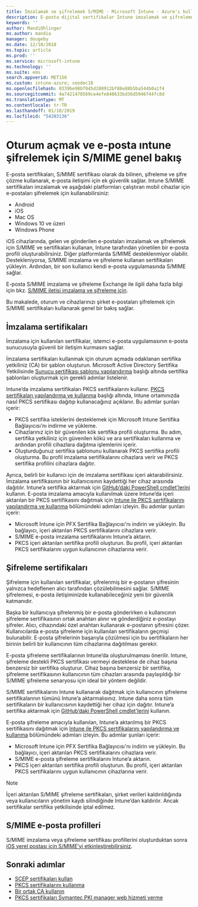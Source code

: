 ```yaml
---
title: İmzalamak ve şifrelemek S/MIME - Microsoft Intune - Azure'ı kullanarak e-posta | Microsoft Docs
description: E-posta dijital sertifikalar Intune imzalamak ve şifrelemek cihazlarda e-postaları için nasıl kullanılacağını öğrenin. Bu sertifikalar, S/MIME adı verilir ve cihaz yapılandırma profilleri kullanılarak yapılandırılır. İmzalama ve şifreleme sertifikalarını PKCS veya özel sertifikaları kullanın ve sertifikaları içeri aktarmak için bağlayıcı kullanma.
keywords: ''
author: MandiOhlinger
ms.author: mandia
manager: dougeby
ms.date: 12/10/2018
ms.topic: article
ms.prod: ''
ms.service: microsoft-intune
ms.technology: ''
ms.suite: ems
search.appverid: MET150
ms.custom: intune-azure; seodec18
ms.openlocfilehash: 0339be98bf045d280912bf88e88b5ba544b0a1f4
ms.sourcegitcommit: 4a7421470569ce4efe848633bd36d5946f44fc8d
ms.translationtype: MT
ms.contentlocale: tr-TR
ms.lasthandoff: 01/10/2019
ms.locfileid: "54203136"
---
```

# <a name="smime-overview-to-sign-and-encrypt-email-in-intune"></a>Oturum açmak ve e-posta ıntune şifrelemek için S/MIME genel bakış

E-posta sertifikaları, S/MIME sertifikası olarak da bilinen, şifreleme ve şifre çözme kullanarak, e-posta iletişimi için ek güvenlik sağlar. Intune S/MIME sertifikaları imzalamak ve aşağıdaki platformları çalıştıran mobil cihazlar için e-postaları şifrelemek için kullanabilirsiniz:

- Android
- iOS
- Mac OS
- Windows 10 ve üzeri
- Windows Phone

iOS cihazlarında, gelen ve gönderilen e-postaları imzalamak ve şifrelemek için S/MIME ve sertifikaları kullanan, Intune tarafından yönetilen bir e-posta profili oluşturabilirsiniz. Diğer platformlarda S/MIME desteklenmiyor olabilir. Destekleniyorsa, S/MIME imzalama ve şifreleme kullanan sertifikaları yükleyin. Ardından, bir son kullanıcı kendi e-posta uygulamasında S/MIME sağlar.

E-posta S/MIME imzalama ve şifreleme Exchange ile ilgili daha fazla bilgi için bkz. [S/MIME iletisi imzalama ve şifreleme için](https://docs.microsoft.com/Exchange/policy-and-compliance/smime).

Bu makalede, oturum ve cihazlarınızı şirket e-postaları şifrelemek için S/MIME sertifikaları kullanarak genel bir bakış sağlar.

## <a name="signing-certificates"></a>İmzalama sertifikaları

İmzalama için kullanılan sertifikalar, istemci e-posta uygulamasının e-posta sunucusuyla güvenli bir iletişim kurmasını sağlar.

İmzalama sertifikaları kullanmak için oturum açmada odaklanan sertifika yetkiliniz (CA) bir şablon oluşturun. Microsoft Active Directory Sertifika Yetkilisinde [Sunucu sertifikası şablonu yapılandırma](https://docs.microsoft.com/windows-server/networking/core-network-guide/cncg/server-certs/configure-the-server-certificate-template) başlığı altında sertifika şablonları oluşturmak için gerekli adımlar listelenir.

Intune’da imzalama sertifikaları PKCS sertifikalarını kullanır. [PKCS sertifikaları yapılandırma ve kullanma](certficates-pfx-configure.md) başlığı altında, Intune ortamınızda nasıl PKCS sertifikası dağıtıp kullanacağınız açıklanır. Bu adımlar şunları içerir:

- PKCS sertifika isteklerini desteklemek için Microsoft Intune Sertifika Bağlayıcısı'nı indirme ve yükleme.
- Cihazlarınız için bir güvenilen kök sertifika profili oluşturma. Bu adım, sertifika yetkiliniz için güvenilen kökü ve ara sertifikaları kullanma ve ardından profili cihazlara dağıtma işlemlerini içerir.
- Oluşturduğunuz sertifika şablonunu kullanarak PKCS sertifika profili oluşturma. Bu profil imzalama sertifikalarını cihazlara verir ve PKCS sertifika profilini cihazlara dağıtır.

Ayrıca, belirli bir kullanıcı için de imzalama sertifikası içeri aktarabilirsiniz. İmzalama sertifikasının bir kullanıcısının kaydettiği her cihaz arasında dağıtılır. Intune’a sertifika aktarmak için [GitHub’daki PowerShell cmdlet'lerini](https://github.com/Microsoft/Intune-Resource-Access) kullanın. E-posta imzalama amacıyla kullanılmak üzere Intune’da içeri aktarılan bir PKCS sertifikasını dağıtmak için [Intune ile PKCS sertifikalarını yapılandırma ve kullanma](certficates-pfx-configure.md) bölümündeki adımları izleyin. Bu adımlar şunları içerir:

- Microsoft Intune için PFX Sertifika Bağlayıcısı'nı indirin ve yükleyin. Bu bağlayıcı, içeri aktarılan PKCS sertifikalarını cihazlara verir.
- S/MIME e-posta imzalama sertifikalarını Intune’a aktarın.
- PKCS içeri aktarılan sertifika profili oluşturun. Bu profil, içeri aktarılan PKCS sertifikalarını uygun kullanıcının cihazlarına verir.

## <a name="encryption-certificates"></a>Şifreleme sertifikaları

Şifreleme için kullanılan sertifikalar, şifrelenmiş bir e-postanın şifresinin yalnızca hedeflenen alıcı tarafından çözülebilmesini sağlar. S/MIME şifrelemesi, e-posta iletişiminizde kullanabileceğiniz yeni bir güvenlik katmanıdır.

Başka bir kullanıcıya şifrelenmiş bir e-posta gönderirken o kullanıcının şifreleme sertifikasının ortak anahtarı alınır ve gönderdiğiniz e-postayı şifreler. Alıcı, cihazındaki özel anahtarı kullanarak e-postanın şifresini çözer. Kullanıcılarda e-posta şifreleme için kullanılan sertifikaların geçmişi bulunabilir. E-posta şifrelerinin başarıyla çözülmesi için bu sertifikaların her birinin belirli bir kullanıcının tüm cihazlarına dağıtılması gerekir.

E-posta şifreleme sertifikalarının Intune’da oluşturulmaması önerilir. Intune, şifreleme destekli PKCS sertifikası vermeyi desteklese de cihaz başına benzersiz bir sertifika oluşturur. Cihaz başına benzersiz bir sertifika, şifreleme sertifikasının kullanıcının tüm cihazları arasında paylaşıldığı bir S/MIME şifreleme senaryosu için ideal bir yöntem değildir.

S/MIME sertifikalarını Intune kullanarak dağıtmak için kullanıcının şifreleme sertifikalarının tümünü Intune’a aktarmalısınız. Intune daha sonra tüm sertifikaların bir kullanıcısının kaydettiği her cihaz için dağıtır. Intune’a sertifika aktarmak için [GitHub’daki PowerShell cmdlet'lerini](https://github.com/Microsoft/Intune-Resource-Access) kullanın.

E-posta şifreleme amacıyla kullanılan, Intune’a aktarılmış bir PKCS sertifikasını dağıtmak için [Intune ile PKCS sertifikalarını yapılandırma ve kullanma](certficates-pfx-configure.md) bölümündeki adımları izleyin. Bu adımlar şunları içerir:

- Microsoft Intune için PFX Sertifika Bağlayıcısı'nı indirin ve yükleyin. Bu bağlayıcı, içeri aktarılan PKCS sertifikalarını cihazlara verir.
- S/MIME e-posta şifreleme sertifikalarını Intune’a aktarın.
- PKCS içeri aktarılan sertifika profili oluşturun. Bu profil, içeri aktarılan PKCS sertifikalarını uygun kullanıcının cihazlarına verir.

 > [!NOTE]
 > İçeri aktarılan S/MIME şifreleme sertifikaları, şirket verileri kaldırıldığında veya kullanıcıların yönetim kaydı silindiğinde Intune’dan kaldırılır. Ancak sertifikalar sertifika yetkilisinde iptal edilmez.

## <a name="smime-email-profiles"></a>S/MIME e-posta profilleri

S/MIME imzalama veya şifreleme sertifikası profillerini oluşturduktan sonra [iOS yerel postası için S/MIME’yi etkinleştirebilirsiniz](email-settings-ios.md).

## <a name="next-steps"></a>Sonraki adımlar

- [SCEP sertifikaları kullan](certificates-scep-configure.md)
- [PKCS sertifikalarını kullanma](certficates-pfx-configure.md)
- [Bir ortak CA kullanın](certificate-authority-add-scep-overview.md)
- [PKCS sertifikaları Symantec PKI manager web hizmeti verme](certificates-symantec-configure.md)
